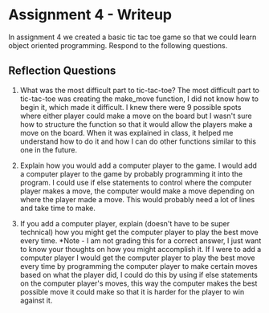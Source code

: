 # Assignment 4 - Writeup

In assignment 4 we created a basic tic tac toe game so that we could learn object oriented programming. Respond to the following questions.

## Reflection Questions

1. What was the most difficult part to tic-tac-toe?
The most difficult part to tic-tac-toe was creating the make_move function, I did not know how to begin it, which made it difficult. I knew there were 9 possible spots where either player could make a move on the board but I wasn't sure how to structure the function so that it would allow the players make a move on the board. When it was explained in class, it helped me understand how to do it and how I can do other functions similar to this one in the future. 

2. Explain how you would add a computer player to the game.
I would add a computer player to the game by probably programming it into the program. I could use if else statements to control where the computer player makes a move, the computer would make a move depending on where the player made a move. This would probably need a lot of lines and take time to make. 

3. If you add a computer player, explain (doesn't have to be super technical) how you might get the computer player to play the best move every time. *Note - I am not grading this for a correct answer, I just want to know your thoughts on how you might accomplish it.
If I were to add a computer player I would get the computer player to play the best move every time by programming the computer player to make certain moves based on what the player did, I could do this by using if else statements on the computer player's moves, this way the computer makes the best possible move it could make so that it is harder for the player to win against it. 

